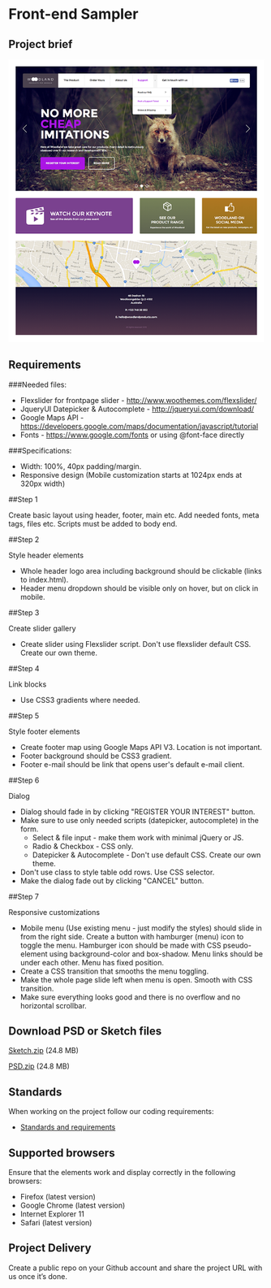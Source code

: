 # Front-end Sampler
## Project brief

![Preview](Preview.png)

## Requirements

###Needed files:
* Flexslider for frontpage slider - http://www.woothemes.com/flexslider/
* JqueryUI Datepicker & Autocomplete - http://jqueryui.com/download/
* Google Maps API - https://developers.google.com/maps/documentation/javascript/tutorial
* Fonts - https://www.google.com/fonts or using @font-face directly

###Specifications:
* Width: 100%, 40px padding/margin.
* Responsive design (Mobile customization starts at 1024px ends at 320px width)

##Step 1

Create basic layout using header, footer, main etc. Add needed fonts, meta tags, files etc. Scripts must be added to body end.

##Step 2

Style header elements

* Whole header logo area including background should be clickable (links to index.html).
* Header menu dropdown should be visible only on hover, but on click in mobile.

##Step 3

Create slider gallery

* Create slider using Flexslider script. Don't use flexslider default CSS. Create our own theme.

##Step 4

Link blocks

* Use CSS3 gradients where needed.

##Step 5

Style footer elements

* Create footer map using Google Maps API V3. Location is not important.
* Footer background should be CSS3 gradient.
* Footer e-mail should be link that opens user's default e-mail client.

##Step 6

Dialog

* Dialog should fade in by clicking "REGISTER YOUR INTEREST" button.
* Make sure to use only needed scripts (datepicker, autocomplete) in the form.
  - Select & file input - make them work with minimal jQuery or JS.
  - Radio & Checkbox - CSS only.
  - Datepicker & Autocomplete - Don't use default CSS. Create our own theme.
* Don't use class to style table odd rows. Use CSS selector.
* Make the dialog fade out by clicking "CANCEL" button.

##Step 7

Responsive customizations

* Mobile menu (Use existing menu - just modify the styles) should slide in from the right side. Create a button with hamburger (menu) icon to toggle the menu. Hamburger icon should be made with CSS pseudo-element using background-color and box-shadow. Menu links should be under each other. Menu has fixed position.
* Create a CSS transition that smooths the menu toggling.
* Make the whole page slide left when menu is open. Smooth with CSS transition.
* Make sure everything looks good and there is no overflow and no horizontal scrollbar.

## Download PSD or Sketch files

[Sketch.zip](Sketch.zip?raw=true) (24.8 MB)

[PSD.zip](PSD.zip?raw=true) (24.8 MB)

## Standards

When working on the project follow our coding requirements:
- [Standards and requirements](https://github.com/webexperttln/Front-end_sampler/blob/master/Standards_and_requirements.md)

## Supported browsers

Ensure that the elements work and display correctly in the following browsers:

- Firefox (latest version)
- Google Chrome (latest version)
- Internet Explorer 11
- Safari (latest version)

## Project Delivery
Create a public repo on your Github account and share the project URL with us once it’s done.
